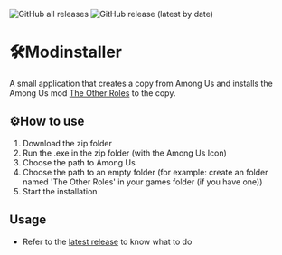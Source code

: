 ![GitHub all releases](https://img.shields.io/github/downloads/Teejay39/total?color=%20%2332CD32&style=plastic)
![GitHub release (latest by date)](https://img.shields.io/github/v/release/Teejay39/TOR-Installer?style=plastic)
#  :hammer_and_wrench:Modinstaller
A small application that creates a copy from Among Us and installs the Among Us mod [The Other Roles](https://github.com/TheOtherRolesAU/TheOtherRoles) to the copy.

## 	:gear:How to use
1. Download the zip folder
2. Run the .exe in the zip folder (with the Among Us Icon)
3. Choose the path to Among Us
4. Choose the path to an empty folder (for example: create an folder named 'The Other Roles' in your games folder (if you have one))
5. Start the installation

## Usage
- Refer to the [latest release](https://github.com/Teejay39/TOR-Installer/releases/latest) to know what to do
